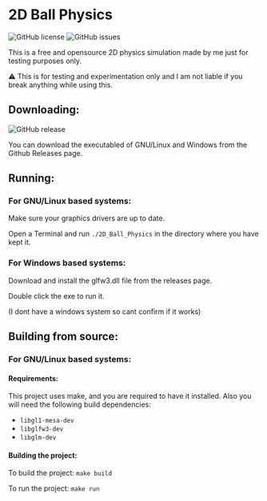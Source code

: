 # 2D Ball Physics

![GitHub license](https://img.shields.io/github/license/DistortedDragon1o4/2D-Ball-Physics.svg)
![GitHub issues](https://img.shields.io/github/issues/DistortedDragon1o4/2D-Ball-Physics.svg)

This is a free and opensource 2D physics simulation made by me just for testing purposes only.

:warning: 
This is for testing and experimentation only and I am not liable if you break anything while using this.

## Downloading:


![GitHub release](https://img.shields.io/github/release/DistortedDragon1o4/2D-Ball-Physics.svg)

You can download the executabled of GNU/Linux and Windows from the Github Releases page.

## Running:

### For GNU/Linux based systems:

Make sure your graphics drivers are up to date.

Open a Terminal and run `./2D_Ball_Physics` in the directory where you have kept it.

### For Windows based systems:

Download and install the glfw3.dll file from the releases page.

Double click the exe to run it.

(I dont have a windows system so cant confirm if it works)

## Building from source:

### For GNU/Linux based systems:

#### Requirements:

This project uses make, and you are required to have it installed. Also you will need the following build dependencies:
- `libgl1-mesa-dev`
- `libglfw3-dev`
- `libglm-dev`

#### Building the project:

To build the project:
`make build`

To run the project:
`make run`
